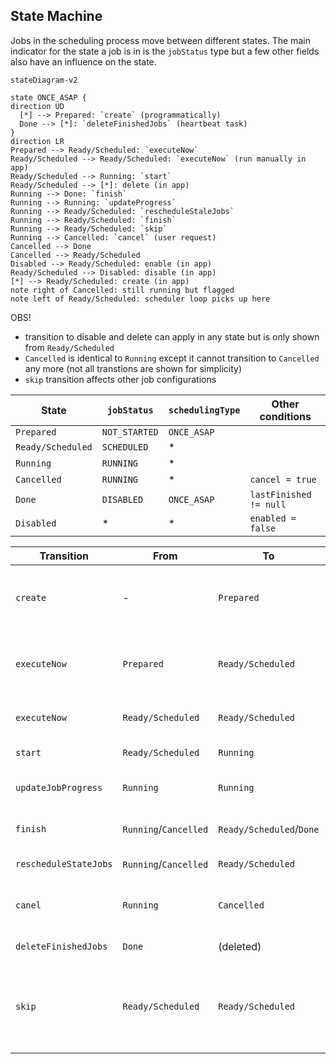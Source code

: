 ## State Machine
Jobs in the scheduling process move between different states. 
The main indicator for the state a job is in is the `jobStatus` type but a few other fields also have an influence on the state.

```mermaid
stateDiagram-v2

state ONCE_ASAP {
direction UD
  [*] --> Prepared: `create` (programmatically)
  Done --> [*]: `deleteFinishedJobs` (heartbeat task)
}
direction LR
Prepared --> Ready/Scheduled: `executeNow`
Ready/Scheduled --> Ready/Scheduled: `executeNow` (run manually in app)
Ready/Scheduled --> Running: `start`
Ready/Scheduled --> [*]: delete (in app)
Running --> Done: `finish`
Running --> Running: `updateProgress`
Running --> Ready/Scheduled: `rescheduleStaleJobs`
Running --> Ready/Scheduled: `finish`
Running --> Ready/Scheduled: `skip`
Running --> Cancelled: `cancel` (user request)
Cancelled --> Done
Cancelled --> Ready/Scheduled
Disabled --> Ready/Scheduled: enable (in app)
Ready/Scheduled --> Disabled: disable (in app)
[*] --> Ready/Scheduled: create (in app)
note right of Cancelled: still running but flagged
note left of Ready/Scheduled: scheduler loop picks up here
```
OBS! 
* transition to disable and delete can apply in any state but is only shown from `Ready/Scheduled`
* `Cancelled` is identical to `Running` except it cannot transition to `Cancelled` any more (not all transtions are shown for simplicity)
* `skip` transition affects other job configurations


| State | `jobStatus` | `schedulingType` | Other conditions |
|--|--|--|--|
| `Prepared` | `NOT_STARTED` | `ONCE_ASAP` | |
| `Ready/Scheduled` | `SCHEDULED` | * | |
| `Running` | `RUNNING` | * | |
| `Cancelled` | `RUNNING` | * | `cancel = true` |
| `Done` | `DISABLED` | `ONCE_ASAP` | `lastFinished != null` |
| `Disabled` | * | * | `enabled = false` |

| Transition | From | To | Actor |
|--|--|--|--|
| `create`   | - | `Prepared` | user via other endpoints (async function) |
| `executeNow` | `Prepared` | `Ready/Scheduled` | user via other endpoints (async function) |
| `executeNow` | `Ready/Scheduled` | `Ready/Scheduled` | user via scheduler app or API |
| `start`    | `Ready/Scheduled` | `Running` | scheduler loop |
| `updateJobProgress` | `Running` | `Running` | task executor thread |
| `finish`   | `Running`/`Cancelled` | `Ready/Scheduled`/`Done` | task executor thread |
| `rescheduleStateJobs` | `Running`/`Cancelled` | `Ready/Scheduled` | heartbeat job |
| `canel` | `Running` | `Cancelled` | user request cancellation via app or API |
| `deleteFinishedJobs` | `Done` | (deleted) | heartbeat job |
| `skip` | `Ready/Scheduled` | `Ready/Scheduled` | task executor thread (of another job configuration in the same queue) |
